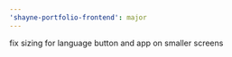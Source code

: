 ```yaml
---
'shayne-portfolio-frontend': major
---
```


fix sizing for language button and app on smaller screens
